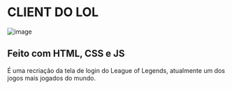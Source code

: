 # CLIENT DO LOL
![image](https://user-images.githubusercontent.com/104524349/173863528-2974c4b4-fb23-4deb-9aa2-a62aaaf517b0.png)


## Feito com HTML, CSS e JS

É uma recriação da tela de login do League of Legends, atualmente um dos jogos mais jogados do mundo.

